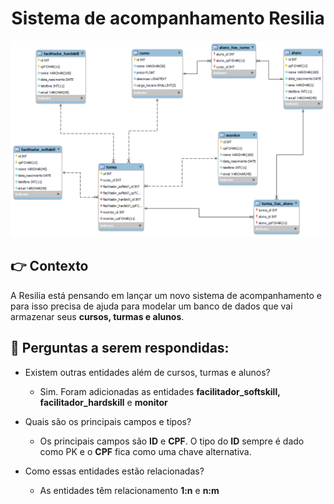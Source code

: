 <h1 align="center"> Sistema de acompanhamento Resilia </h1>

![Screenshot](modelagem-m4.png)

## 👉 Contexto
<p>
 A Resilia está pensando em lançar um novo sistema de acompanhamento e para isso precisa de ajuda para modelar um banco de dados que vai armazenar seus <strong>cursos, turmas e alunos</strong>.
</p>


## 🤔 Perguntas a serem respondidas:

- Existem outras entidades além de cursos, turmas e alunos?
   - Sim. Foram adicionadas as entidades <strong>facilitador_softskill, facilitador_hardskill</strong> e <strong>monitor</strong>

- Quais são os principais campos e tipos?
  - Os principais campos são <strong>ID</strong> e <strong>CPF</strong>. O tipo do <strong>ID</strong> sempre é dado como PK e o <strong>CPF</strong> fica como uma chave alternativa.

- Como essas entidades estão relacionadas?
  - As entidades têm relacionamento <strong>1:n</strong> e <strong>n:m</strong>
